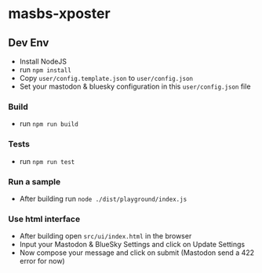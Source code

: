 # masbs-xposter

## Dev Env

* Install NodeJS
* run `npm install`
* Copy `user/config.template.json` to `user/config.json`
* Set your mastodon & bluesky configuration in this `user/config.json` file

### Build

* run `npm run build`

### Tests

* run `npm run test`

### Run a sample

* After building run `node ./dist/playground/index.js`

### Use html interface

* After building open `src/ui/index.html` in the browser
* Input your Mastodon & BlueSky Settings and click on Update Settings
* Now compose your message and click on submit (Mastodon send a 422 error for now)